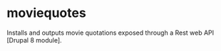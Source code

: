# moviequotes
Installs and outputs movie quotations exposed through a Rest web API [Drupal 8 module].
